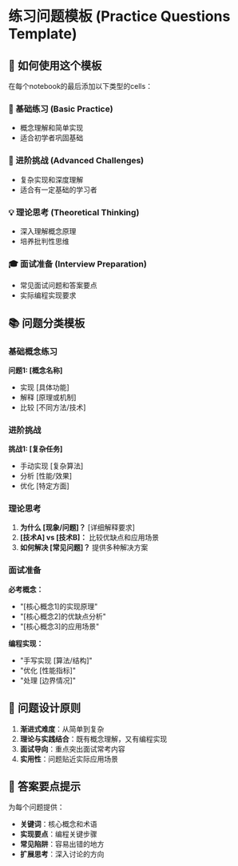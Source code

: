 # 练习问题模板 (Practice Questions Template)

## 📝 如何使用这个模板

在每个notebook的最后添加以下类型的cells：

### 🎯 基础练习 (Basic Practice)
- 概念理解和简单实现
- 适合初学者巩固基础

### 🧠 进阶挑战 (Advanced Challenges)  
- 复杂实现和深度理解
- 适合有一定基础的学习者

### 💡 理论思考 (Theoretical Thinking)
- 深入理解概念原理
- 培养批判性思维

### 🎓 面试准备 (Interview Preparation)
- 常见面试问题和答案要点
- 实际编程实现要求

## 📚 问题分类模板

### 基础概念练习
**问题1: [概念名称]**
- 实现 [具体功能]
- 解释 [原理或机制]
- 比较 [不同方法/技术]

### 进阶挑战
**挑战1: [复杂任务]**
- 手动实现 [复杂算法]
- 分析 [性能/效果]
- 优化 [特定方面]

### 理论思考
1. **为什么 [现象/问题]？** [详细解释要求]
2. **[技术A] vs [技术B]：** 比较优缺点和应用场景
3. **如何解决 [常见问题]？** 提供多种解决方案

### 面试准备
**必考概念：**
- "[核心概念1]的实现原理"
- "[核心概念2]的优缺点分析"
- "[核心概念3]的应用场景"

**编程实现：**
- "手写实现 [算法/结构]"
- "优化 [性能指标]"
- "处理 [边界情况]"

## 🎯 问题设计原则

1. **渐进式难度**：从简单到复杂
2. **理论与实践结合**：既有概念理解，又有编程实现
3. **面试导向**：重点突出面试常考内容
4. **实用性**：问题贴近实际应用场景

## 📖 答案要点提示

为每个问题提供：
- **关键词**：核心概念和术语
- **实现要点**：编程关键步骤
- **常见陷阱**：容易出错的地方
- **扩展思考**：深入讨论的方向
